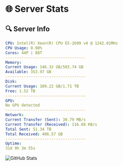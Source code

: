# 🌐 Server Stats
## 🔍 Server Info
```yaml
CPU: Intel(R) Xeon(R) CPU E5-2699 v4 @ 1242.01MHz
CPU Usage: 0.90%
Cores: 44P | 88T
-----------------------------------
Memory:
Current Usage: 146.32 GB/503.74 GB
Available: 353.97 GB
-----------------------------------
Disk:
Current Usage: 109.22 GB/1.71 TB
Free: 1.52 TB
-----------------------------------
GPU:
No GPU detected
-----------------------------------
Network:
Current Transfer (Sent): 30.79 MB/s
Current Transfer (Received): 116.68 KB/s
Total Sent: 51.34 TB
Total Received: 486.57 GB
-----------------------------------
Uptime:
31d 9h 3m 55s
```
![GitHub Stats](https://img.shields.io/badge/Updated-2025-04-08_06:26:44-blue)